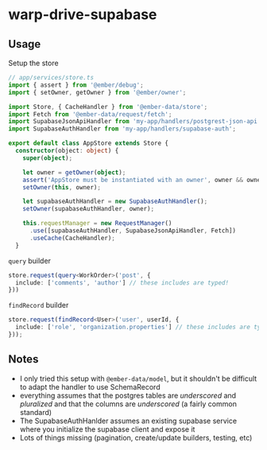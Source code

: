 # warp-drive-supabase

## Usage

Setup the store

```ts
// app/services/store.ts
import { assert } from '@ember/debug';
import { setOwner, getOwner } from '@ember/owner';

import Store, { CacheHandler } from '@ember-data/store';
import Fetch from '@ember-data/request/fetch';
import SupabaseJsonApiHandler from 'my-app/handlers/postgrest-json-api';
import SupabaseAuthHandler from 'my-app/handlers/supabase-auth';

export default class AppStore extends Store {
  constructor(object: object) {
    super(object);

    let owner = getOwner(object);
    assert('AppStore must be instantiated with an owner', owner && owner instanceof ApplicationInstance);
    setOwner(this, owner);

    let supabaseAuthHandler = new SupabaseAuthHandler();
    setOwner(supabaseAuthHandler, owner);

    this.requestManager = new RequestManager()
      .use([supabaseAuthHandler, SupabaseJsonApiHandler, Fetch])
      .useCache(CacheHandler);
  }

```

`query` builder

```ts
store.request(query<WorkOrder>('post', {
  include: ['comments', 'author'] // these includes are typed!
}))
```

`findRecord` builder

```ts
store.request(findRecord<User>('user', userId, {
  include: ['role', 'organization.properties'] // these includes are typed!
}));
```

## Notes

- I only tried this setup with `@ember-data/model`, but it shouldn't be difficult to adapt the handler to use SchemaRecord
- everything assumes that the postgres tables are *underscored* and *pluralized* and that the columns are *underscored* (a fairly common standard)
- The SupabaseAuthHanlder assumes an existing supabase service where you initialize the supabase client and expose it
- Lots of things missing (pagination, create/update builders, testing, etc)